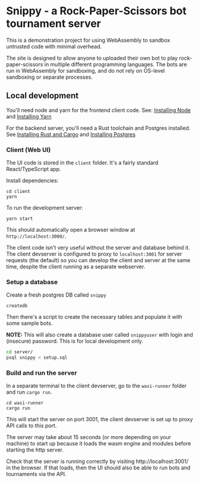 # Snippy - a Rock-Paper-Scissors bot tournament server

This is a demonstration project for using WebAssembly to sandbox untrusted code with minimal overhead.

The site is designed to allow anyone to uploaded their own bot to play rock-paper-scissors in multiple different programming languages.
The bots are run in WebAssembly for sandboxing, and do not rely on OS-level sandboxing or separate processes.

## Local development

You'll need node and yarn for the frontend client code. See: [Installing Node](https://nodejs.org/en/download) and [Installing Yarn](https://yarnpkg.com/getting-started/install)

For the backend server, you'll need a Rust toolchain and Postgres installed. See [Installing Rust and Cargo](https://doc.rust-lang.org/cargo/getting-started/installation.html) and [Installing Postgres](https://www.postgresql.org/download/)

### Client (Web UI)

The UI code is stored in the `client` folder. It's a fairly standard React/TypeScript app.

Install dependencies:

```
cd client
yarn
```

To run the development server:
```
yarn start
```

This should automatically open a browser window at `http://localhost:3000/`.

The client code isn't very useful without the server and database behind it.
The client devserver is configured to proxy to `localhost:3001` for server requests (the default) so you can develop the client and server at the same time, despite the client running as a separate webserver.

### Setup a database

Create a fresh postgres DB called `snippy`

```
createdb
```

Then there's a script to create the necessary tables and populate it with some sample bots.

**NOTE:** This will also create a database user called `snippyuser` with login and (insecure) password.
This is for local development only.

```sh
cd server/
psql snippy < setup.sql
```

### Build and run the server

In a separate terminal to the client devserver, go to the `wasi-runner` folder and run `cargo run`.

```
cd wasi-runner
cargo run
```

This will start the server on port 3001, the client devserver is set up to proxy API calls to this port.

The server may take about 15 seconds (or more depending on your machine) to start up because it loads the wasm engine and modules before starting the http server.

Check that the server is running correctly by visiting http://localhost:3001/ in the browser. If that loads, then the UI should also be able to run bots and tournaments via the API.